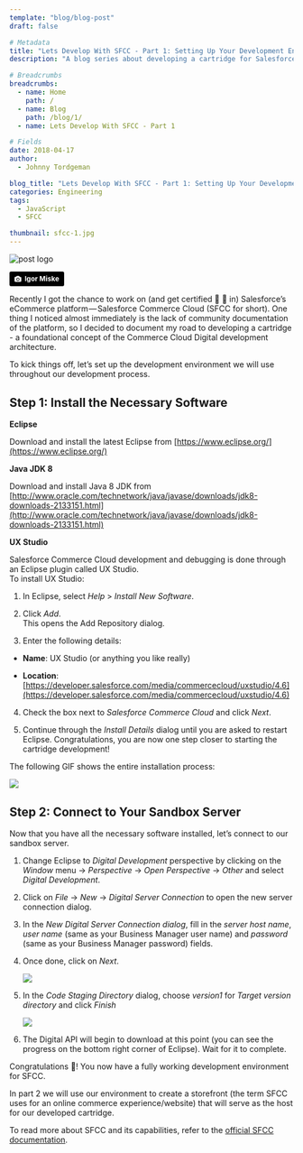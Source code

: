 ```yaml
---
template: "blog/blog-post"
draft: false

# Metadata
title: "Lets Develop With SFCC - Part 1: Setting Up Your Development Environment"
description: "A blog series about developing a cartridge for Salesforce Commerce Cloud"

# Breadcrumbs
breadcrumbs:
  - name: Home
    path: /
  - name: Blog
    path: /blog/1/
  - name: Lets Develop With SFCC - Part 1

# Fields
date: 2018-04-17
author:
  - Johnny Tordgeman

blog_title: "Lets Develop With SFCC - Part 1: Setting Up Your Development Environment"
categories: Engineering
tags:
  - JavaScript
  - SFCC

thumbnail: sfcc-1.jpg
---
```


![post logo](/assets/images/blog/sfcc-1.jpg)<br>

<a style="background-color:black;color:white;text-decoration:none;padding:4px 6px;font-family:-apple-system, BlinkMacSystemFont, &quot;San Francisco&quot;, &quot;Helvetica Neue&quot;, Helvetica, Ubuntu, Roboto, Noto, &quot;Segoe UI&quot;, Arial, sans-serif;font-size:12px;font-weight:bold;line-height:1.2;display:inline-block;border-radius:3px;" href="https://unsplash.com/@igormiske?utm_medium=referral&amp;utm_campaign=photographer-credit&amp;utm_content=creditBadge" target="_blank" rel="noopener noreferrer" title="Download free do whatever you want high-resolution photos from Igor Miske"><span style="display:inline-block;padding:2px 3px;"><svg xmlns="http://www.w3.org/2000/svg" style="height:12px;width:auto;position:relative;vertical-align:middle;top:-1px;fill:white;" viewBox="0 0 32 32"><title>unsplash-logo</title><path d="M20.8 18.1c0 2.7-2.2 4.8-4.8 4.8s-4.8-2.1-4.8-4.8c0-2.7 2.2-4.8 4.8-4.8 2.7.1 4.8 2.2 4.8 4.8zm11.2-7.4v14.9c0 2.3-1.9 4.3-4.3 4.3h-23.4c-2.4 0-4.3-1.9-4.3-4.3v-15c0-2.3 1.9-4.3 4.3-4.3h3.7l.8-2.3c.4-1.1 1.7-2 2.9-2h8.6c1.2 0 2.5.9 2.9 2l.8 2.4h3.7c2.4 0 4.3 1.9 4.3 4.3zm-8.6 7.5c0-4.1-3.3-7.5-7.5-7.5-4.1 0-7.5 3.4-7.5 7.5s3.3 7.5 7.5 7.5c4.2-.1 7.5-3.4 7.5-7.5z"></path></svg></span><span style="display:inline-block;padding:2px 3px;">Igor Miske</span></a>

Recently I got the chance to work on (and get certified 🎊 🎉 in) Salesforce’s eCommerce platform — Salesforce Commerce Cloud (SFCC for short). One thing I noticed almost immediately is the lack of community documentation of the platform, so I decided to document my road to developing a cartridge - a foundational concept of the Commerce Cloud Digital development architecture.

To kick things off, let’s set up the development environment we will use throughout our development process.

## Step 1: Install the Necessary Software

**Eclipse**

Download and install the latest Eclipse from [https://www.eclipse.org/](https://www.eclipse.org/)

**Java JDK 8**

Download and install Java 8 JDK from [http://www.oracle.com/technetwork/java/javase/downloads/jdk8-downloads-2133151.html](http://www.oracle.com/technetwork/java/javase/downloads/jdk8-downloads-2133151.html)

**UX Studio**

Salesforce Commerce Cloud development and debugging is done through an Eclipse plugin called UX Studio.<br/>
To install UX Studio:

1. In Eclipse, select _Help_ > _Install New Software_.

2. Click _Add_.<br/>This opens the Add Repository dialog.

3. Enter the following details:

- **Name**: UX Studio (or anything you like really)

- **Location**: [https://developer.salesforce.com/media/commercecloud/uxstudio/4.6](https://developer.salesforce.com/media/commercecloud/uxstudio/4.6)

4. Check the box next to _Salesforce Commerce Cloud_ and click _Next_.

5. Continue through the _Install Details_ dialog until you are asked to restart Eclipse. Congratulations, you are now one step closer to starting the cartridge development!

The following GIF shows the entire installation process:

![](/assets/images/blog/sfcc-install.gif)

## Step 2: Connect to Your Sandbox Server

Now that you have all the necessary software installed, let’s connect to our sandbox server.

1. Change Eclipse to _Digital Development_ perspective by clicking on the _Window_ menu -> _Perspective_ -> _Open Perspective_ -> _Other_ and select _Digital Development_.

2. Click on _File_ -> _New_ -> _Digital Server Connection_ to open the new server connection dialog.

3. In the _New Digital Server Connection dialog_, fill in the _server host name_, _user name_ (same as your Business Manager user name) and _password_ (same as your Business Manager password) fields.

4. Once done, click on _Next_.

   ![](/assets/images/blog/sfcc-install2.png)

5. In the _Code Staging Directory_ dialog, choose _version1_ for _Target version directory_ and click _Finish_

   ![](/assets/images/blog/sfcc-install3.png)

6. The Digital API will begin to download at this point (you can see the progress on the bottom right corner of Eclipse). Wait for it to complete.

Congratulations 🎉! You now have a fully working development environment for SFCC.

In part 2 we will use our environment to create a storefront (the term SFCC uses for an online commerce experience/website) that will serve as the host for our developed cartridge.

To read more about SFCC and its capabilities, refer to the [official SFCC documentation](https://documentation.demandware.com/DOC2/index.jsp).
